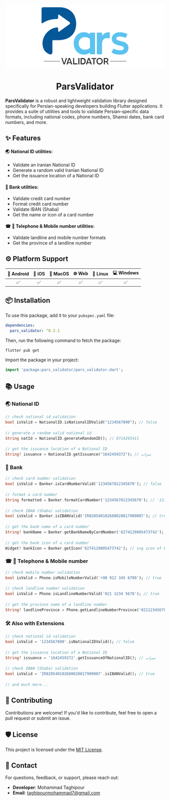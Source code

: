 <div align="center">
    <img height="200" src="https://github.com/MohammadTaghipour/pars_validator/blob/master/img/logo.png" alt="ParsValidator Logo">
   <h1>ParsValidator</h1>
</div>

**ParsValidator** is a robust and lightweight validation library designed specifically for Persian-speaking developers building Flutter applications. It provides a suite of utilities and tools to validate Persian-specific data formats, including national codes, phone numbers, Shamsi dates, bank card numbers, and more.

## ✨ Features

#### 🌏 National ID utilities:
- Validate an Iranian National ID
- Generate a random valid Iranian National ID
- Get the issuance location of a National ID

#### 🏦 Bank utilities:

- Validate credit card number
- Format credit card number
- Validate IBAN (Shaba)
- Get the name or icon of a card number

#### ☎ 📱 Telephone & Mobile number utilities:

- Validate landline and mobile number formats
- Get the province of a landline number

## ⚙ Platform Support

| 📱 Android | 🍎 iOS | 🍏 MacOS | 🌐 Web | 🐧 Linux | 💻 Windows |
|:----------:|:------:|:--------:|:------:|:--------:|:----------:|
|     ✅      |   ✅    |    ✅     |   ✅    |    ✅     |     ✅      |

## 📦 Installation

To use this package, add it to your `pubspec.yaml` file:

```yaml
dependencies:
  pars_validator: ^0.3.1
```

Then, run the following command to fetch the package:

```bash
flutter pub get
```

Import the package in your project:

```dart
import 'package:pars_validator/pars_validator.dart';
```


## 📚 Usage

### 🌏 National ID
```dart
// check national id validation
bool isValid = NationalID.isNationalIDValid("1234567890"); // false

// generate a random valid national id
String natId = NationalID.generateRandomID(); // 0714265411

// get the issuance location of a National ID
String? issuance = NationalID.getIssuance("1642459372"); // سراب
```

### 🏦 Bank

```dart
// check card number validation
bool isValid = Banker.isCardNumberValid('1234567812345670'); // false

// format a card number
String formatted = Banker.formatCardNumber('1234567812345670'); // '1234 5678 1234 5670'

// check IBAN (Shaba) validation
bool isValid = Banker.isIBANValid('IR820540102680020817909007'); // true

// get the bank name of a card number
String? bankName = Banker.getBankNameByCardNumber('6274129005473742'); // اقتصاد نوین

// get the bank icon of a card number
Widget? bankIcon = Banker.getIcon('6274129005473742'); // svg icon of Eghtesad Novin bank
```

### ☎ 📱 Telephone & Mobile number

```dart
// check mobile number validation
bool isValid = Phone.isMobileNumberValid('+98 912 345 6789'); // true

// check landline number validation
bool isValid = Phone.isLandlineNumberValid('021 1234 5678'); // true

// get the province name of a landline number
String? landlineProvince = Phone.getLandlineNumberProvince('0211234567890'); // 'تهران'
```

### 🛠 Also with Extensions

```dart
// check national id validation
bool isValid = '1234567890'.isNationalIDValid(); // false

// get the issuance location of a National ID
String? issuance = '1642459372'.getIssuanceOfNationalID(); // سراب

// check IBAN (Shaba) validation
bool isValid = 'IR820540102680020817909007'.isIBANValid(); // true

// and much more...
```

## 🤝 Contributing

Contributions are welcome! If you'd like to contribute, feel free to open a pull request or submit
an issue.

## 🛡️ License

This project is licensed under the [MIT License](https://mit-license.org/).

## 📧 Contact

For questions, feedback, or support, please reach out:

- **Developer**: Mohammad Taghipour
- **Email**: taghipourmohammad7@gmail.com
